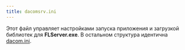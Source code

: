 ```yaml
---
title: dacomsrv.ini
---
```


Этот файл управляет настройками запуска приложения и загрузкой библиотек для **FLServer.exe**. В остальном структура идентична [dacom.ini](dacom.ini.md).

